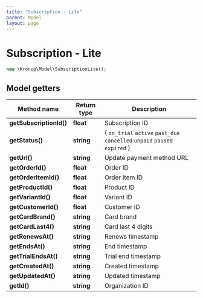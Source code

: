 ```yaml
---
title: "Subscription - Lite"
parent: Model
layout: page
---
```


# Subscription - Lite

```php
new \Kronup\Model\SubscriptionLite();
```

## Model getters

Method name | Return type | Description
------------ | ------------- | -------------
**getSubscriptionId()** | **float** | Subscription ID
**getStatus()** | **string** | ( `on_trial` `active` `past_due` `cancelled` `unpaid` `paused` `expired` )
**getUrl()** | **string** | Update payment method URL
**getOrderId()** | **float** | Order ID
**getOrderItemId()** | **float** | Order Item ID
**getProductId()** | **float** | Product ID
**getVariantId()** | **float** | Variant ID
**getCustomerId()** | **float** | Customer ID
**getCardBrand()** | **string** | Card brand
**getCardLast4()** | **string** | Card last 4 digits
**getRenewsAt()** | **string** | Renews timestamp
**getEndsAt()** | **string** | End timestamp
**getTrialEndsAt()** | **string** | Trial end timestamp
**getCreatedAt()** | **string** | Created timestamp
**getUpdatedAt()** | **string** | Updated timestamp
**getId()** | **string** | Organization ID

